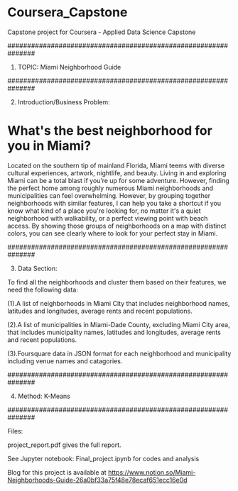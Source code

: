# Coursera_Capstone
Capstone project for Coursera - Applied Data Science Capstone

###############################################################

1. TOPIC:
Miami Neighborhood Guide

###############################################################

2. Introduction/Business Problem:

# What's the best neighborhood for you in Miami?

Located on the southern tip of mainland Florida, Miami teems with diverse cultural experiences, artwork, nightlife, and beauty. Living in and exploring Miami can be a total blast
if you’re up for some adventure. However, finding the perfect home among roughly numerous Miami neighborhoods and municipalities can feel overwhelming. However, by grouping 
together neighborhoods with similar features, I can help you take a shortcut if you know what kind of a place you're looking for, no matter it's a quiet neighborhood with 
walkability, or a perfect viewing point with beach access. By showing those groups of neighborhoods on a map with distinct colors, you can see clearly where to look for your 
perfect stay in Miami.

###############################################################

3. Data Section:

To find all the neighborhoods and cluster them based on their features, we need the following data:

(1).A list of  neighborhoods in Miami City that includes neighborhood names, latitudes and longitudes, average rents and recent populations. 

(2).A list of  municipalities in Miami-Dade County, excluding Miami City area, that includes municipality names, latitudes and longitudes, average rents and recent populations.

(3).Foursquare data in JSON format for each neighborhood and municipality including venue names and catagories.

###############################################################

4. Method:
K-Means

###############################################################

Files:

project_report.pdf gives the full report.

See Jupyter notebook: Final_project.ipynb for codes and analysis

Blog for this project is available at https://www.notion.so/Miami-Neighborhoods-Guide-26a0bf33a75f48e78ecaf651ecc16e0d
